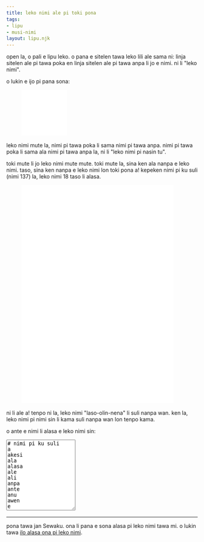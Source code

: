 ```yaml
---
title: leko nimi ale pi toki pona
tags:
- lipu
- musi-nimi
layout: lipu.njk
---
```


open la, o pali e lipu leko. o pana e sitelen tawa leko lili ale sama ni: linja
sitelen ale pi tawa poka en linja sitelen ale pi tawa anpa li jo e nimi. ni li
"leko nimi".

o lukin e ijo pi pana sona:

<figure>
<img src="/assets/oko-kon-ona.svg" width="120" alt="leko nimi pi te oko kon ona to">
</figure>

leko nimi mute la, nimi pi tawa poka li sama nimi pi tawa anpa. nimi pi tawa
poka li sama ala nimi pi tawa anpa la, ni li "leko nimi pi nasin tu".

toki mute li jo leko nimi mute mute. toki mute la, sina ken ala nanpa e leko
nimi. taso, sina ken nanpa e leko nimi lon toki pona a! kepeken nimi pi ku suli
(nimi 137) la, leko nimi 18 taso li alasa.

<figure>
<img src="/assets/leko-nimi-pi-ku-suli.svg" width="400" alt="leko nimi pi ku suli">
</figure>

ni li ale a! tenpo ni la, leko nimi "laso-olin-nena" li suli nanpa wan. ken la,
leko nimi pi nimi sin li kama suli nanpa wan lon tenpo kama.

o ante e nimi li alasa e leko nimi sin:

<textarea id="input" rows="12" spellcheck="false">
# nimi pi ku suli
a
akesi
ala
alasa
ale
ali
anpa
ante
anu
awen
e
en
epiku
esun
ijo
ike
ilo
insa
jaki
jan
jasima
jelo
jo
kala
kalama
kama
kasi
ken
kepeken
kijetesantakalu
kili
kin
kipisi
kiwen
ko
kokosila
kon
ku
kule
kulupu
kute
la
lanpan
lape
laso
lawa
leko
len
lete
lili
linja
lipu
loje
lon
luka
lukin
lupa
ma
mama
mani
meli
meso
mi
mije
misikeke
moku
moli
monsi
monsuta
mu
mun
musi
mute
n
namako
nanpa
nasa
nasin
nena
ni
nimi
noka
o
oko
olin
ona
open
pakala
pali
palisa
pan
pana
pi
pilin
pimeja
pini
pipi
poka
poki
pona
pu
sama
seli
selo
seme
sewi
sijelo
sike
sin
sina
sinpin
sitelen
soko
sona
soweli
suli
suno
supa
suwi
tan
taso
tawa
telo
tenpo
toki
tomo
tonsi
tu
unpa
uta
utala
walo
wan
waso
wawa
weka
wile</textarea>

<output id="output"></output>

<hr>

pona tawa jan Sewaku. ona li pana e sona alasa pi leko nimi tawa mi. o lukin
tawa
[ilo alasa ona pi leko nimi](https://github.com/shelvacu/rust-word-squares).

<style>
#output .square {
  display: inline-block;
  padding: 0.4rem;
  font-family: var(--font-monospace);
  margin: 1rem;
  border: 2px solid var(--text-color);
  transform: scaleX(1.4);
  font-weight: bold;
}
</style>

<script>
const input = document.getElementById("input");
const output = document.getElementById("output");
input.addEventListener("input", render);
render();

function render() {
  output.innerHTML = "";
  const lexicon = input.value
    .split("\n")
    .filter((word) => word.length && !word.startsWith("#"))
    .sort((a, b) => a.length - b.length);
  if (!lexicon.length) return;
  const minLength = lexicon[0].length;
  const maxLength = lexicon[lexicon.length - 1].length;
  let count = 0;
  for (let height = minLength; height <= maxLength; ++height) {
    for (let width = height; width <= maxLength; ++width) {
      const rowLex = lexicon.filter((word) => word.length == width);
      const colLex = lexicon.filter((word) => word.length == height);
      const rowMap = prefixMap(rowLex);
      const colMap = prefixMap(colLex);
      void function examine(ri, ci, rows = new Array(height).fill("")) {
        const rowPrefix = rows[ri];
        const colPrefix = rows.slice(0, ri).map((row) => row[ci]).join("");
        const rowSet = rowMap.get(rowPrefix);
        const colSet = colMap.get(colPrefix);
        if (!rowSet || !colSet) return;
        const commonSet = intersection(rowSet, colSet);
        for (const char of commonSet) {
          const newRows = rows.slice();
          newRows[ri] += char;
          if (ci < width - 1) examine(ri, ci + 1, newRows);
          else if (ri < height - 1) examine(ri + 1, 0, newRows);
          else {
            const square = document.createElement("pre");
            square.innerHTML = newRows.join("<br>");
            square.classList.add("square");
            output.appendChild(square);
            ++count;
          }
        }
      }(0, 0);
    }
  }
  const total = document.createElement("p");
  total.textContent = `leko nimi ${count} li alasa.`;
  output.appendChild(total);
}

function prefixMap(rowLex) {
  const map = new Map();
  for (const word of rowLex) {
    for (let i = 0; i < word.length; ++i) {
      const prefix = word.slice(0, i);
      if (!map.has(prefix)) {
        map.set(prefix, new Set());
      }
      const set = map.get(prefix);
      set.add(word[i]);
    }
  }
  return map;
}

function intersection(a, b) {
  return new Set([...a].filter((x) => b.has(x)));
}
</script>
